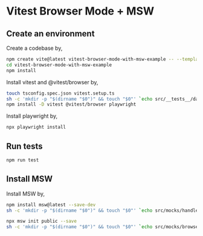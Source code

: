 # Vitest Browser Mode + MSW

## Create an environment

Create a codebase by,

```sh
npm create vite@latest vitest-browser-mode-with-msw-example -- --template react-ts
cd vitest-browser-mode-with-msw-example
npm install
```

Install vitest and @vitest/browser by,

```sh
touch tsconfig.spec.json vitest.setup.ts
sh -c 'mkdir -p "$(dirname "$0")" && touch "$0"' `echo src/__tests__/data-fetch.spec.ts`
npm install -D vitest @vitest/browser playwright
```

Install playwright by,

```sh
npx playwright install
```

## Run tests

```sh
npm run test
```

## Install MSW

Install MSW by,

```sh
npm install msw@latest --save-dev
sh -c 'mkdir -p "$(dirname "$0")" && touch "$0"' `echo src/mocks/handlers.ts`

npx msw init public --save
sh -c 'mkdir -p "$(dirname "$0")" && touch "$0"' `echo src/mocks/browser.ts`
```
